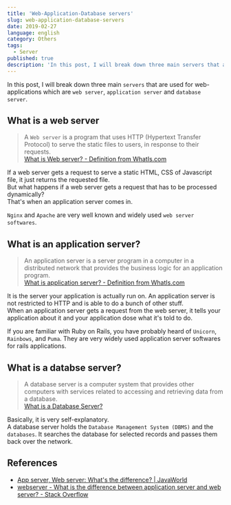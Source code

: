 ```yaml
---
title: 'Web-Application-Database servers'
slug: web-application-database-servers
date: 2019-02-27
language: english
category: Others
tags:
  - Server
published: true
description: 'In this post, I will break down three main servers that are used for web-applications which are web server, application server and database server.'
---
```


In this post, I will break down three main `servers` that are used for web-applications which are `web server`, `application server` and `database server`.

## What is a web server

> A `Web server` is a program that uses HTTP (Hypertext Transfer Protocol) to serve the static files to users, in response to their requests.  
> [What is Web server? - Definition from WhatIs.com](https://whatis.techtarget.com/definition/Web-server)

If a web server gets a request to serve a static HTML, CSS of Javascript file, it just returns the requested file.  
But what happens if a web server gets a request that has to be processed dynamically?  
That's when an application server comes in.

`Nginx` and `Apache` are very well known and widely used `web server softwares`.

## What is an application server?

> An application server is a server program in a computer in a distributed network that provides the business logic for an application program.  
> [What is application server? - Definition from WhatIs.com](https://searchsqlserver.techtarget.com/definition/application-server)

It is the server your application is actually run on. An application server is not restricted to HTTP and is able to do a bunch of other stuff.  
When an application server gets a request from the web server, it tells your application about it and your application dose what it's told to do.

If you are familiar with Ruby on Rails, you have probably heard of `Unicorn`, `Rainbows`, and `Puma`. They are very widely used application server softwares for rails applications.

## What is a databse server?

> A database server is a computer system that provides other computers with services related to accessing and retrieving data from a database.  
> [What is a Database Server?](https://www.computerhope.com/jargon/d/database-server.htm)

Basically, it is very self-explanatory.  
A database server holds the `Database Management System (DBMS)` and the `databases`. It searches the database for selected records and passes them back over the network.

## References

- [App server, Web server: What's the difference? \| JavaWorld](https://www.javaworld.com/article/2077354/app-server-web-server-what-s-the-difference.html)
- [webserver - What is the difference between application server and web server? - Stack Overflow](https://stackoverflow.com/questions/936197/what-is-the-difference-between-application-server-and-web-server)
